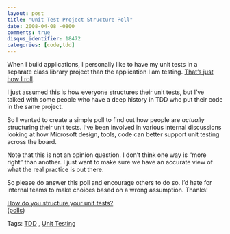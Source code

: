 ```yaml
---
layout: post
title: "Unit Test Project Structure Poll"
date: 2008-04-08 -0800
comments: true
disqus_identifier: 18472
categories: [code,tdd]
---
```

When I build applications, I personally like to have my unit tests in a
separate class library project than the application I am testing.
[That’s just how I
roll](http://haacked.com/archive/2006/10/10/Structuring_Unit_Test_Code.aspx "Structuring Unit Test Code").

I just assumed this is how everyone structures their unit tests, but
I’ve talked with some people who have a deep history in TDD who put
their code in the same project.

So I wanted to create a simple poll to find out how people are
*actually* structuring their unit tests. I’ve been involved in various
internal discussions looking at how Microsoft design, tools, code can
better support unit testing across the board.

Note that this is not an opinion question. I don’t think one way is
“more right” than another. I just want to make sure we have an accurate
view of what the real practice is out there.

So please do answer this poll and encourage others to do so. I’d hate
for internal teams to make choices based on a wrong assumption. Thanks!

[How do you structure your unit
tests?](http://answers.polldaddy.com/poll/506562/) \
 ([polls](http://www.polldaddy.com))

Tags: [TDD](http://technorati.com/tags/TDD/ "TDD tag") , [Unit
Testing](http://technorati.com/tags/Unit%20Testing/ "Unit Testing tag")

